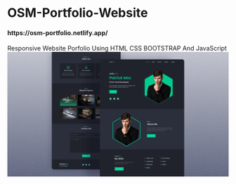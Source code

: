 # OSM-Portfolio-Website
<h4>https://osm-portfolio.netlify.app/</h4>
Responsive Website Porfolio Using HTML CSS BOOTSTRAP And JavaScript
<img src="preview.png">